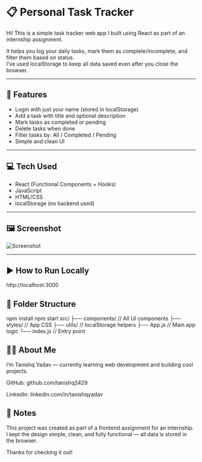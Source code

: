 # 📋 Personal Task Tracker

Hi! This is a simple task tracker web app I built using React as part of an internship assignment.

It helps you log your daily tasks, mark them as complete/incomplete, and filter them based on status.  
I’ve used localStorage to keep all data saved even after you close the browser.

---

## 🔧 Features

- Login with just your name (stored in localStorage)
- Add a task with title and optional description
- Mark tasks as completed or pending
- Delete tasks when done
- Filter tasks by: All / Completed / Pending
- Simple and clean UI

---

## 💻 Tech Used

- React (Functional Components + Hooks)
- JavaScript
- HTML/CSS
- localStorage (no backend used)

---

## 🖼️ Screenshot

![Screenshot](https://via.placeholder.com/600x300?text=Task+Tracker+App)

---

## ▶️ How to Run Locally
http://localhost:3000

## 📁 Folder Structure
npm install
npm start
src/
├── components/       // All UI components
├── styles/           // App CSS
├── utils/            // localStorage helpers
├── App.js            // Main app logic
└── index.js          // Entry point

## 👨‍💻 About Me
I’m Tanishq Yadav — currently learning web development and building cool projects.

GitHub: github.com/tanishq2429

LinkedIn: linkedin.com/in/tanishqyadav

## 📌 Notes
This project was created as part of a frontend assignment for an internship.
I kept the design simple, clean, and fully functional — all data is stored in the browser.

Thanks for checking it out!